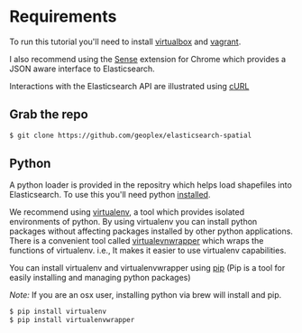 # Requirements

To run this tutorial you'll need to install [virtualbox](https://www.virtualbox.org/) and [vagrant](http://www.vagrantup.com/).

I also recommend using the [Sense](https://chrome.google.com/webstore/detail/sense/doinijnbnggojdlcjifpdckfokbbfpbo?hl=en) extension for Chrome which provides a JSON aware interface to Elasticsearch.

Interactions with the Elasticsearch API are illustrated using [cURL](http://curl.haxx.se/)

## Grab the repo
```bash
$ git clone https://github.com/geoplex/elasticsearch-spatial
```
## Python

A python loader is provided in the repositry which helps load shapefiles into Elasticsearch. To use this you'll need python [installed](http://docs.python-guide.org/en/latest/starting/install/osx/).

We recommend using [virtualenv](http://docs.python-guide.org/en/latest/dev/virtualenvs/), a tool which provides isolated environments of python.
By using virtualenv you can install python packages without affecting packages installed by other python applications. There is a convenient tool called [virtualevnwrapper](https://pypi.python.org/pypi/virtualenvwrapper) which wraps the functions of virtualenv. i.e., It makes it easier to use virtualenv capabilities.

You can install virtualenv and virtualenvwrapper using [pip](https://pypi.python.org/pypi/pip) (Pip is a tool for easily installing and managing python packages)

*Note:* If you are an osx user, installing python via brew will install and pip.

```bash
$ pip install virtualenv
$ pip install virtualenvwrapper
```

